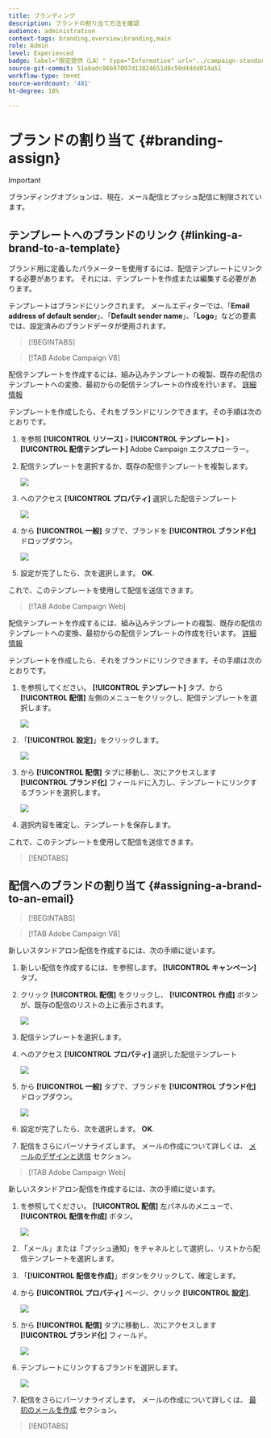 ```yaml
---
title: ブランディング
description: ブランドの割り当て方法を確認
audience: administration
context-tags: branding,overview;branding,main
role: Admin
level: Experienced
badge: label="限定提供（LA）" type="Informative" url="../campaign-standard-migration-home.md" tooltip="Campaign Standard移行済みユーザーに制限"
source-git-commit: 51abadc86b97097d13824651d8c50d4ddd014a51
workflow-type: tm+mt
source-wordcount: '481'
ht-degree: 18%

---
```


# ブランドの割り当て {#branding-assign}

>[!IMPORTANT]
>
>ブランディングオプションは、現在、メール配信とプッシュ配信に制限されています。

## テンプレートへのブランドのリンク {#linking-a-brand-to-a-template}

ブランド用に定義したパラメーターを使用するには、配信テンプレートにリンクする必要があります。 それには、テンプレートを作成または編集する必要があります。

テンプレートはブランドにリンクされます。 メールエディターでは、「**Email address of default sender**」、「**Default sender name**」、「**Logo**」などの要素では、設定済みのブランドデータが使用されます。

>[!BEGINTABS]

>[!TAB Adobe Campaign V8]

配信テンプレートを作成するには、組み込みテンプレートの複製、既存の配信のテンプレートへの変換、最初からの配信テンプレートの作成を行います。 [詳細情報](https://experienceleague.adobe.com/en/docs/campaign/campaign-v8/send/create-templates)

テンプレートを作成したら、それをブランドにリンクできます。その手順は次のとおりです。

1. を参照 **[!UICONTROL リソース]** `>` **[!UICONTROL テンプレート]** `>` **[!UICONTROL 配信テンプレート]** Adobe Campaign エクスプローラー。

1. 配信テンプレートを選択するか、既存の配信テンプレートを複製します。

   ![](assets/branding_assign_V8_1.png)

1. へのアクセス **[!UICONTROL プロパティ]** 選択した配信テンプレート

   ![](assets/branding_assign_V8_2.png)

1. から **[!UICONTROL 一般]** タブで、ブランドを **[!UICONTROL ブランド化]** ドロップダウン。

   ![](assets/branding_assign_V8_3.png)

1. 設定が完了したら、次を選択します。 **OK**.

これで、このテンプレートを使用して配信を送信できます。

>[!TAB Adobe Campaign Web]

配信テンプレートを作成するには、組み込みテンプレートの複製、既存の配信のテンプレートへの変換、最初からの配信テンプレートの作成を行います。 [詳細情報](https://experienceleague.adobe.com/en/docs/campaign-web/v8/msg/delivery-template)

テンプレートを作成したら、それをブランドにリンクできます。その手順は次のとおりです。

1. を参照してください。 **[!UICONTROL テンプレート]** タブ、から **[!UICONTROL 配信]** 左側のメニューをクリックし、配信テンプレートを選択します。

   ![](assets/branding_assign_web_1.png)

1. 「**[!UICONTROL 設定]**」をクリックします。

   ![](assets/branding_assign_web_2.png)

1. から **[!UICONTROL 配信]** タブに移動し、次にアクセスします **[!UICONTROL ブランド化]** フィールドに入力し、テンプレートにリンクするブランドを選択します。

   ![](assets/branding_assign_web_3.png)

1. 選択内容を確定し、テンプレートを保存します。

これで、このテンプレートを使用して配信を送信できます。

>[!ENDTABS]

## 配信へのブランドの割り当て {#assigning-a-brand-to-an-email}

>[!BEGINTABS]

>[!TAB Adobe Campaign V8]

新しいスタンドアロン配信を作成するには、次の手順に従います。

1. 新しい配信を作成するには、を参照します。 **[!UICONTROL キャンペーン]** タブ。

1. クリック **[!UICONTROL 配信]** をクリックし、 **[!UICONTROL 作成]** ボタンが、既存の配信のリストの上に表示されます。

   ![](assets/branding_assign_V8_4.png)

1. 配信テンプレートを選択します。

1. へのアクセス **[!UICONTROL プロパティ]** 選択した配信テンプレート

   ![](assets/branding_assign_V8_5.png)

1. から **[!UICONTROL 一般]** タブで、ブランドを **[!UICONTROL ブランド化]** ドロップダウン。

   ![](assets/branding_assign_V8_6.png)

1. 設定が完了したら、次を選択します。 **OK**.

1. 配信をさらにパーソナライズします。 メールの作成について詳しくは、 [メールのデザインと送信](https://experienceleague.adobe.com/en/docs/campaign-web/v8/msg/email/create-email) セクション。

>[!TAB Adobe Campaign Web]

新しいスタンドアロン配信を作成するには、次の手順に従います。

1. を参照してください。 **[!UICONTROL 配信]** 左パネルのメニューで、 **[!UICONTROL 配信を作成]** ボタン。

   ![](assets/branding_assign_web_4.png)

1. 「メール」または「プッシュ通知」をチャネルとして選択し、リストから配信テンプレートを選択します。

1. 「**[!UICONTROL 配信を作成]**」ボタンをクリックして、確定します。

1. から **[!UICONTROL プロパティ]** ページ、クリック **[!UICONTROL 設定]**.

   ![](assets/branding_assign_web_5.png)

1. から **[!UICONTROL 配信]** タブに移動し、次にアクセスします **[!UICONTROL ブランド化]** フィールド。

   ![](assets/branding_assign_web_6.png)

1. テンプレートにリンクするブランドを選択します。

   ![](assets/branding_assign_web_7.png)

1. 配信をさらにパーソナライズします。 メールの作成について詳しくは、 [最初のメールを作成](https://experienceleague.adobe.com/en/docs/campaign-web/v8/msg/email/create-email) セクション。

>[!ENDTABS]
